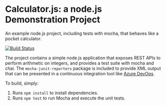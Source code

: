 Calculator.js: a node.js Demonstration Project
==============================================
An example node.js project, including tests with mocha, that behaves like
a pocket calculator.

[![Build Status](https://dev.azure.com/CadmaticTest/Configuring%20Agent%20Pools%20and%20Understanding%20Pipeline%20Styles/_apis/build/status/pelonnro1.calculator?branchName=master)](https://dev.azure.com/CadmaticTest/Configuring%20Agent%20Pools%20and%20Understanding%20Pipeline%20Styles/_apis/build/status/pelonnro1.calculator?branchName=master)


The project contains a simple node.js application that exposes REST APIs
to perform arithmetic on integers, and provides a test suite with mocha
and chai.  The `mocha-junit-reporters` package is included to provide XML
output that can be presented in a continuous integration tool like
[Azure DevOps](https://azure.com/devops).

To build, simply:

1. Runs `npm install` to install dependencies.
2. Runs `npm test` to run Mocha and execute the unit tests.

